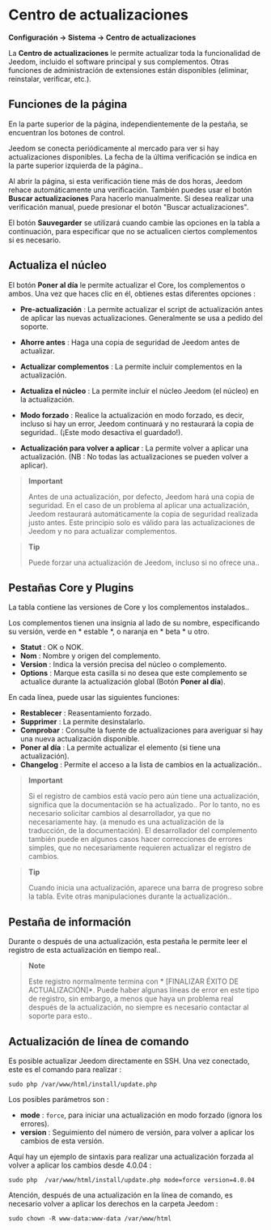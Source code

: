 # Centro de actualizaciones
**Configuración → Sistema → Centro de actualizaciones**


La **Centro de actualizaciones** le permite actualizar toda la funcionalidad de Jeedom, incluido el software principal y sus complementos.
Otras funciones de administración de extensiones están disponibles (eliminar, reinstalar, verificar, etc.).


## Funciones de la página

En la parte superior de la página, independientemente de la pestaña, se encuentran los botones de control.

Jeedom se conecta periódicamente al mercado para ver si hay actualizaciones disponibles. La fecha de la última verificación se indica en la parte superior izquierda de la página..

Al abrir la página, si esta verificación tiene más de dos horas, Jeedom rehace automáticamente una verificación.
También puedes usar el botón **Buscar actualizaciones** Para hacerlo manualmente.
Si desea realizar una verificación manual, puede presionar el botón "Buscar actualizaciones".

El botón **Sauvegarder** se utilizará cuando cambie las opciones en la tabla a continuación, para especificar que no se actualicen ciertos complementos si es necesario.

## Actualiza el núcleo

El botón **Poner al día** le permite actualizar el Core, los complementos o ambos.
Una vez que haces clic en él, obtienes estas diferentes opciones :
- **Pre-actualización** : La permite actualizar el script de actualización antes de aplicar las nuevas actualizaciones. Generalmente se usa a pedido del soporte.
- **Ahorre antes** : Haga una copia de seguridad de Jeedom antes de actualizar.
- **Actualizar complementos** : La permite incluir complementos en la actualización.
- **Actualiza el núcleo** : La permite incluir el núcleo Jeedom (el núcleo) en la actualización.

- **Modo forzado** : Realice la actualización en modo forzado, es decir, incluso si hay un error, Jeedom continuará y no restaurará la copia de seguridad.. (¡Este modo desactiva el guardado!).
- **Actualización para volver a aplicar** : La permite volver a aplicar una actualización. (NB : No todas las actualizaciones se pueden volver a aplicar).

> **Important**
>
> Antes de una actualización, por defecto, Jeedom hará una copia de seguridad. En el caso de un problema al aplicar una actualización, Jeedom restaurará automáticamente la copia de seguridad realizada justo antes. Este principio solo es válido para las actualizaciones de Jeedom y no para actualizar complementos.

> **Tip**
>
> Puede forzar una actualización de Jeedom, incluso si no ofrece una..

## Pestañas Core y Plugins

La tabla contiene las versiones de Core y los complementos instalados..

Los complementos tienen una insignia al lado de su nombre, especificando su versión, verde en * estable *, o naranja en * beta * u otro.

- **Statut** : OK o NOK.
- **Nom** : Nombre y origen del complemento.
- **Version** : Indica la versión precisa del núcleo o complemento.
- **Options** : Marque esta casilla si no desea que este complemento se actualice durante la actualización global (Botón **Poner al día**).

En cada línea, puede usar las siguientes funciones:

- **Restablecer** : Reasentamiento forzado.
- **Supprimer** : La permite desinstalarlo.
- **Comprobar** : Consulte la fuente de actualizaciones para averiguar si hay una nueva actualización disponible.
- **Poner al día** : La permite actualizar el elemento (si tiene una actualización).
- **Changelog** : Permite el acceso a la lista de cambios en la actualización..

> **Important**
>
> Si el registro de cambios está vacío pero aún tiene una actualización, significa que la documentación se ha actualizado.. Por lo tanto, no es necesario solicitar cambios al desarrollador, ya que no necesariamente hay. (a menudo es una actualización de la traducción, de la documentación).
> El desarrollador del complemento también puede en algunos casos hacer correcciones de errores simples, que no necesariamente requieren actualizar el registro de cambios.

> **Tip**
>
> Cuando inicia una actualización, aparece una barra de progreso sobre la tabla. Evite otras manipulaciones durante la actualización..

## Pestaña de información

Durante o después de una actualización, esta pestaña le permite leer el registro de esta actualización en tiempo real..

> **Note**
>
> Este registro normalmente termina con * [FINALIZAR ÉXITO DE ACTUALIZACIÓN]*. Puede haber algunas líneas de error en este tipo de registro, sin embargo, a menos que haya un problema real después de la actualización, no siempre es necesario contactar al soporte para esto..

## Actualización de línea de comando

Es posible actualizar Jeedom directamente en SSH.
Una vez conectado, este es el comando para realizar :

``````sudo php /var/www/html/install/update.php``````

Los posibles parámetros son :

- **mode** : ``force``, para iniciar una actualización en modo forzado (ignora los errores).
- **version** : Seguimiento del número de versión, para volver a aplicar los cambios de esta versión.

Aquí hay un ejemplo de sintaxis para realizar una actualización forzada al volver a aplicar los cambios desde 4.0.04 :

``````sudo php  /var/www/html/install/update.php mode=force version=4.0.04``````

Atención, después de una actualización en la línea de comando, es necesario volver a aplicar los derechos en la carpeta Jeedom :

``````sudo chown -R www-data:www-data /var/www/html``````
